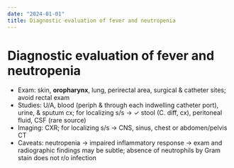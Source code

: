 ```yaml
---
date: "2024-01-01"
title: Diagnostic evaluation of fever and neutropenia
---
```


# Diagnostic evaluation of fever and neutropenia

- Exam: skin, **oropharynx**, lung, perirectal area, surgical & catheter sites; avoid rectal exam
- Studies: U/A, blood (periph & through each indwelling catheter port), urine, & sputum cx; for localizing s/s → ✓ stool (C. diff, cx), peritoneal fluid, CSF (rare source)
- Imaging: CXR; for localizing s/s → CNS, sinus, chest or abdomen/pelvis CT
- Caveats: neutropenia → impaired inflammatory response → exam and radiographic findings may be subtle; absence of neutrophils by Gram stain does not r/o infection
